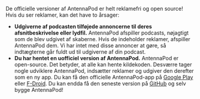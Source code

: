 De officielle versioner af AntennaPod er helt reklamefri og open source! Hvis du
ser reklamer, kan det have to årsager:

- **Udgiverne af podcasten tilføjede annoncerne til deres afsnitbeskrivelse eller
lydfil.** AntennaPod afspiller podcasts, nøjagtigt som de blev udgivet af
skaberne. Hvis de indeholder reklamer, afspiller AntennaPod dem. Vi har intet
med disse annoncer at gøre, så indtægterne går fuldt ud til udgiverne af din
podcast.
- **Du har hentet en uofficiel version af AntennaPod.** AntennaPod er
open-source. Det betyder, at alle kan hente kildekoden. Desværre tager nogle
udviklere AntennaPod, indsætter reklamer og udgiver den derefter som en ny app.
Du kan få den officielle AntennaPod-app på [Google
Play](https://play.google.com/store/apps/details?id=de.danoeh.antennapod) eller
[F-Droid](https://f-droid.org/packages/de.danoeh.antennapod/). Du kan endda få
den seneste version på [GitHub](https://github.com/AntennaPod/AntennaPod/) og
selv bygge AntennaPod!
